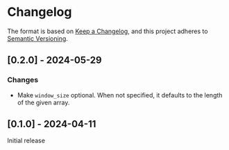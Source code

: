 # Changelog

The format is based on [Keep a Changelog](https://keepachangelog.com/en/1.0.0/),
and this project adheres to [Semantic Versioning](https://semver.org/spec/v2.0.0.html).

## [0.2.0] - 2024-05-29

### Changes

* Make `window_size` optional. When not specified, it defaults to the length of the given array.

## [0.1.0] - 2024-04-11

Initial release

